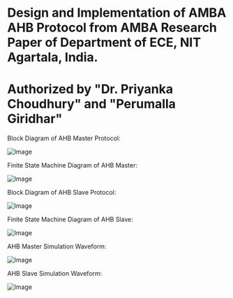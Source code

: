 # Design and Implementation of AMBA AHB Protocol from AMBA Research Paper of Department of ECE, NIT Agartala, India.
# Authorized by "Dr. Priyanka Choudhury" and "Perumalla Giridhar"

Block Diagram of AHB Master Protocol:

![Image](https://github.com/user-attachments/assets/f9e4daf5-f0c0-49ff-87f9-82d298f89664)

Finite State Machine Diagram of AHB Master:

![Image](https://github.com/user-attachments/assets/0b5bd523-00b1-48cd-9808-bc8341a70d79)

Block Diagram of AHB Slave Protocol:

![Image](https://github.com/user-attachments/assets/ab7e66fc-9cb2-4a44-8f60-9fa805402876)

Finite State Machine Diagram of AHB Slave:

![Image](https://github.com/user-attachments/assets/c3a43559-1f9a-4719-b39c-da010ae7024e)

AHB Master Simulation Waveform:

![Image](https://github.com/user-attachments/assets/681043ca-03a9-45dc-8dbc-305c819d3ea8)

AHB Slave Simulation Waveform:

![Image](https://github.com/user-attachments/assets/8ff21489-14fc-4c73-9c10-0af458eeb488)

